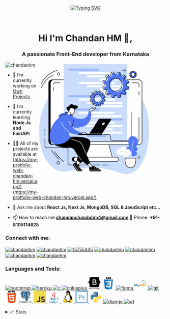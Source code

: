 <p align="center"><a href="https://github.com/chandanhm1999">
    <img src="https://readme-typing-svg.demolab.com?font=Georgia&weight=500&duration=1000&pause=100&color=F7A311FF&center=true&multiline=true&width=500&height=80&lines=Chandan+HM;%7C+React+%7C%7C+Front-End+Developer+%7C%7C+Full+Stack+Developer+%7C;Software+Engineer+" alt="Typing SVG" />
</a></p>
<br>
<h1 align="center">Hi I'm Chandan HM 👋,</h1>
<h3 align="center">A passionate Front-End developer from Karnataka</h3>

<img align="right" alt="Coding" width="400" src="./APPROVED21.gif">
<p align="left"> <img src="https://komarev.com/ghpvc/?username=chandanhm&label=Profile%20views&color=0e75b6&style=flat" alt="chandanhm" /> </p>

- 🔭 I’m currently working on [Own Projects](https://github.com/chandanhm1999)

- 🌱 I’m currently learning **Node Js and FastAPI**

- 👨‍💻 All of my projects are available at [https://my-protfolio-web-chandan-hm.vercel.app/](https://my-protfolio-web-chandan-hm.vercel.app/)

- 💬 Ask me about **React Js, Next Js, MongoDB, SQL & JavaScript etc...**

- 📫 How to reach me **chandanchanduhm4@gmail.com** 📱 Phone: **+91-8105114625**

<h3 align="left">Connect with me:</h3>
<p align="left">
<a href="https://dev.to/chandanhm1999" target="blank"><img align="center" src="https://raw.githubusercontent.com/rahuldkjain/github-profile-readme-generator/master/src/images/icons/Social/devto.svg" alt="chandanhm" height="30" width="40" /></a>
<a href="https://www.linkedin.com/in/chandan-hm-b8319021a" target="blank"><img align="center" src="https://raw.githubusercontent.com/rahuldkjain/github-profile-readme-generator/master/src/images/icons/Social/linked-in-alt.svg" alt="chandanhm" height="30" width="40" /></a>
<a href="https://stackoverflow.com/users/21763624/chandan-hm" target="blank"><img align="center" src="https://raw.githubusercontent.com/rahuldkjain/github-profile-readme-generator/master/src/images/icons/Social/stack-overflow.svg" alt="15755335" height="30" width="40" /></a>
<a href="https://www.facebook.com/profile.php?id=100009443863718" target="blank"><img align="center" src="https://raw.githubusercontent.com/rahuldkjain/github-profile-readme-generator/master/src/images/icons/Social/facebook.svg" alt="chandanhm" height="30" width="40" /></a>
<a href="https://www.instagram.com/life_on_roads_20/" target="blank"><img align="center" src="https://raw.githubusercontent.com/rahuldkjain/github-profile-readme-generator/master/src/images/icons/Social/instagram.svg" alt="chandanhm" height="30" width="40" /></a>
<a href="https://www.hackerrank.com/chandanchanduhm4" target="blank"><img align="center" src="https://raw.githubusercontent.com/rahuldkjain/github-profile-readme-generator/master/src/images/icons/Social/hackerrank.svg" alt="chandanhm" height="30" width="40" /></a>
<a href="https://leetcode.com/chandanchanduhm4/" target="blank"><img align="center" src="https://raw.githubusercontent.com/rahuldkjain/github-profile-readme-generator/master/src/images/icons/Social/leet-code.svg" alt="chandanhm" height="30" width="40" /></a>
</p>

<h3 align="left">Languages and Tools:</h3>
<p align="left">
<a href="https://react.dev/" target="_blank" rel="noreferrer"> <img src="https://th.bing.com/th/id/OIP.dE4ObnWQ46TFJp-QbPAkMAHaHa?w=178&h=180&c=7&r=0&o=5&dpr=1.3&pid=1.7" alt="bootstrap" width="40" height="40"/> </a>
<a href="https://reactnative.dev/" target="_blank" rel="noreferrer"> <img src="https://www.tienle.com/wp-content/uploads/2017/11/react-native-logo.png" alt="heroku" width="40" height="40"/> </a>
<a href="https://nextjs.org/" target="_blank" rel="noreferrer"> <img src="https://th.bing.com/th/id/OIP.KhEi6z8wYQZVa0IFYmaUXAHaHa?pid=ImgDet&rs=1" alt="c" width="40" height="40"/> </a> 
<a href="https://vuejs.org/" target="_blank" rel="noreferrer"><img src="https://xprimiendo.com/wp-content/uploads/2018/04/vue-js-thumb.png" alt="cplusplus" width="40" height="40"/> </a>
<a href="https://getbootstrap.com" target="_blank" rel="noreferrer"> <img src="https://raw.githubusercontent.com/devicons/devicon/master/icons/bootstrap/bootstrap-plain-wordmark.svg" alt="bootstrap" width="40" height="40"/> </a> 
<a href="https://www.w3schools.com/css/" target="_blank" rel="noreferrer"> <img src="https://raw.githubusercontent.com/devicons/devicon/master/icons/css3/css3-original-wordmark.svg" alt="css3" width="40" height="40"/> </a> 
<a href="https://www.figma.com/" target="_blank" rel="noreferrer"> <img src="https://www.vectorlogo.zone/logos/figma/figma-icon.svg" alt="figma" width="40" height="40"/> </a> 
<a href="https://www.mysql.com/" target="_blank" rel="noreferrer"> <img src="https://raw.githubusercontent.com/devicons/devicon/master/icons/mysql/mysql-original-wordmark.svg" alt="mysql" width="40" height="40"/> </a>
<a href="https://git-scm.com/" target="_blank" rel="noreferrer"> <img src="https://www.vectorlogo.zone/logos/git-scm/git-scm-icon.svg" alt="git" width="40" height="40"/> </a> 
<a href="https://www.w3.org/html/" target="_blank" rel="noreferrer"> <img src="https://raw.githubusercontent.com/devicons/devicon/master/icons/html5/html5-original-wordmark.svg" alt="html5" width="40" height="40"/> </a> 
<a href="https://www.postgresql.org" target="_blank" rel="noreferrer"> <img src="https://raw.githubusercontent.com/devicons/devicon/master/icons/postgresql/postgresql-original-wordmark.svg" alt="postgresql" width="40" height="40"/> </a>
<a href="https://developer.mozilla.org/en-US/docs/Web/JavaScript" target="_blank" rel="noreferrer"> <img src="https://raw.githubusercontent.com/devicons/devicon/master/icons/javascript/javascript-original.svg" alt="javascript" width="40" height="40"/> </a>
<a href="https://www.java.com" target="_blank" rel="noreferrer"> <img src="https://raw.githubusercontent.com/devicons/devicon/master/icons/java/java-original.svg" alt="java" width="40" height="40"/> </a>
<a href="https://www.linux.org/" target="_blank" rel="noreferrer"> <img src="https://raw.githubusercontent.com/devicons/devicon/master/icons/linux/linux-original.svg" alt="linux" width="40" height="40"/> </a> 
<a href="https://www.photoshop.com/en" target="_blank" rel="noreferrer"> <img src="https://raw.githubusercontent.com/devicons/devicon/master/icons/photoshop/photoshop-line.svg" alt="photoshop" width="40" height="40"/> </a> 
<a href="https://www.python.org" target="_blank" rel="noreferrer"> <img src="https://raw.githubusercontent.com/devicons/devicon/master/icons/python/python-original.svg" alt="python" width="40" height="40"/> </a> 
<a href="https://www.djangoproject.com/" target="_blank" rel="noreferrer"> <img src="https://cdn.worldvectorlogo.com/logos/django.svg" alt="django" width="40" height="40"/> </a> 
<a href="https://www.adobe.com/products/xd.html" target="_blank" rel="noreferrer"> <img src="https://cdn.worldvectorlogo.com/logos/adobe-xd.svg" alt="xd" width="40" height="40"/> </a> </p>

<details>
<summary>📈 Stats</summary>
<br>

## My Github Stats

![](http://github-profile-summary-cards.vercel.app/api/cards/profile-details?username=chandanhm1999&theme=swift)
    
![](http://github-profile-summary-cards.vercel.app/api/cards/repos-per-language?username=chandanhm1999&theme=swift)![](http://github-profile-summary-cards.vercel.app/api/cards/most-commit-language?username=chandanhm1999&theme=swift)
    
![](http://github-profile-summary-cards.vercel.app/api/cards/stats?username=chandanhm1999&theme=swift)![](http://github-profile-summary-cards.vercel.app/api/cards/productive-time?username=chandanhm1999&theme=swift&utcOffset=8)

<details>
<summary>📈 Testimonials</summary>
<br>
<table>
  <tr>
    <th>Company</th>
    <th>Project Details!</th>
    <th>Live Link!</th>
    <th>Country</th>
  </tr>
  <tr>
    <td>Kodnest</td>
    <td><a href="https://github.com/chandanhm1999/Java-Mini-Project-1">Git_Java Mini Project!</a></td>
     <td><a href="https://github.com/chandanhm1999/Java-Mini-Project-1">Java</a></td>
    <td>India</td>
  </tr>
  <tr>
    <td>LetsEndorse</td>
    <td><a href="https://github.com/chandanhm1999/react-js-loginpage-letsendorse">Git_Login_page</a></td>
     <td><a href="https://react-js-loginpage-letsendorse.vercel.app/">Web Page</a></td>
    <td>India</td>
  </tr>
  <tr>
    <td>Rayabhari Technologies</td>
    <td><a href="https://github.com/chandanhm1999/C-devops_Cart-Ecommerce-App">Git_Ecommerce-App</a></td>
     <td><a href="https://c-devops-cart-ecommerce-app.vercel.app/">C-devops</a></td>
    <td>India</td>
  </tr>
  <tr>
    <td>Emitrr</td>
    <td><a href="https://github.com/chandanhm1999/Web-Game-App-Reactjs-Kitten">Git_Exploding-Kitten</a></td>
     <td><a href="https://github.com/chandanhm1999/Web-Game-App-Reactjs-Kitten">Exploding-Kitten</a></td>
    <td>India</td>
  </tr>
  <tr>
    <td>Discover Dollar Tech..</td>
    <td><a href="https://github.com/chandanhm1999/tavel-search-react-app-task">Git_UI Design</a></td>
     <td><a href="https://github.com/chandanhm1999/tavel-search-react-app-task">UI Design</a></td>
    <td>India</td>
  </tr>
  <tr>
    <td>Contenterra</td>
    <td><a href="https://github.com/chandanhm1999/React-Posts-Axious-ContenTerra">Git_Api_Data-Fetching!</a></td>
     <td><a href="https://react-posts-axious-conten-terra.vercel.app/"></a>Api-App</td>
    <td>India</td>
  </tr>
  <tr>
    <td>uExcelerate</td>
    <td><a href="https://github.com/chandanhm1999/react-programs-series1">Git_React!</a></td>
     <td><a href="https://github.com/chandanhm1999/react-programs-series1"></a>React</td>
    <td>India</td>
  </tr>
  <tr>
    <td>Ideas- I2E</td>
    <td><a href="https://github.com/chandanhm1999/loginpage-i2e-reactjs">Git_Login_page-Figma UI</a></td>
     <td><a href="https://loginpage-i2e-reactjs.vercel.app/"></a>Web App</td>
    <td>India</td>
  </tr>
  <tr>
    <td>Buena Logica Technologies</td>
    <td><a href="https://github.com/chandanhm1999/CatalogImage-Viewer-React">Git_CatalogViewer</a></td>
     <td><a href="https://csb-dxtdge-chandanhm1999.vercel.app/">CatalogViewer</a></td>
    <td>India</td>
  </tr>
  <tr>
    <td>Intershala</td>
    <td><a href="https://github.com/chandanhm1999/chat-bot-react-Native">Git_ReactNative</a></td>
     <td><a href="https://github.com/chandanhm1999/chat-bot-react-Native">ReactNative</a></td>
    <td>India</td>
  </tr>
  <tr>
    <td>Medpick</td>
    <td><a href="https://github.com/chandanhm1999/Data-Chart-Home-page-design">Git_Data_Echarts</a></td>
     <td><a href="data-chart-home-page-design.vercel.app">Data Analytics</a></td>
    <td>India</td>
  </tr>
</table>
